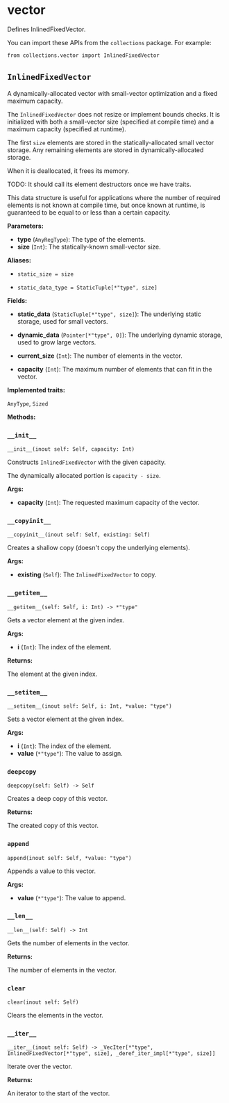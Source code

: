 # vector

Defines InlinedFixedVector.

You can import these APIs from the `collections` package. For example:

```
from collections.vector import InlinedFixedVector
```

## `InlinedFixedVector`[​](https://docs.modular.com/mojo/stdlib/collections/vector#inlinedfixedvector "Direct link to inlinedfixedvector")

A dynamically-allocated vector with small-vector optimization and a fixed maximum capacity.

The `InlinedFixedVector` does not resize or implement bounds checks. It is initialized with both a small-vector size (specified at compile time) and a maximum capacity (specified at runtime).

The first `size` elements are stored in the statically-allocated small vector storage. Any remaining elements are stored in dynamically-allocated storage.

When it is deallocated, it frees its memory.

TODO: It should call its element destructors once we have traits.

This data structure is useful for applications where the number of required elements is not known at compile time, but once known at runtime, is guaranteed to be equal to or less than a certain capacity.

**Parameters:**

- ​**type** (`AnyRegType`): The type of the elements.
- ​**size** (`Int`): The statically-known small-vector size.

**Aliases:**

- ​`static_size = size`

- ​`static_data_type = StaticTuple[*"type", size]`

**Fields:**

- ​**static\_data** (`StaticTuple[*"type", size]`): The underlying static storage, used for small vectors.

- ​**dynamic\_data** (`Pointer[*"type", 0]`): The underlying dynamic storage, used to grow large vectors.

- ​**current\_size** (`Int`): The number of elements in the vector.

- ​**capacity** (`Int`): The maximum number of elements that can fit in the vector.

**Implemented traits:**

`AnyType`, `Sized`

**Methods:**

### `__init__`[​](https://docs.modular.com/mojo/stdlib/collections/vector#__init__ "Direct link to __init__")

`__init__(inout self: Self, capacity: Int)`

Constructs `InlinedFixedVector` with the given capacity.

The dynamically allocated portion is `capacity - size`.

**Args:**

- ​**capacity** (`Int`): The requested maximum capacity of the vector.

### `__copyinit__`[​](https://docs.modular.com/mojo/stdlib/collections/vector#__copyinit__ "Direct link to __copyinit__")

`__copyinit__(inout self: Self, existing: Self)`

Creates a shallow copy (doesn't copy the underlying elements).

**Args:**

- ​**existing** (`Self`): The `InlinedFixedVector` to copy.

### `__getitem__`[​](https://docs.modular.com/mojo/stdlib/collections/vector#__getitem__ "Direct link to __getitem__")

`__getitem__(self: Self, i: Int) -> *"type"`

Gets a vector element at the given index.

**Args:**

- ​**i** (`Int`): The index of the element.

**Returns:**

The element at the given index.

### `__setitem__`[​](https://docs.modular.com/mojo/stdlib/collections/vector#__setitem__ "Direct link to __setitem__")

`__setitem__(inout self: Self, i: Int, *value: "type")`

Sets a vector element at the given index.

**Args:**

- ​**i** (`Int`): The index of the element.
- ​**value** (`*"type"`): The value to assign.

### `deepcopy`[​](https://docs.modular.com/mojo/stdlib/collections/vector#deepcopy "Direct link to deepcopy")

`deepcopy(self: Self) -> Self`

Creates a deep copy of this vector.

**Returns:**

The created copy of this vector.

### `append`[​](https://docs.modular.com/mojo/stdlib/collections/vector#append "Direct link to append")

`append(inout self: Self, *value: "type")`

Appends a value to this vector.

**Args:**

- ​**value** (`*"type"`): The value to append.

### `__len__`[​](https://docs.modular.com/mojo/stdlib/collections/vector#__len__ "Direct link to __len__")

`__len__(self: Self) -> Int`

Gets the number of elements in the vector.

**Returns:**

The number of elements in the vector.

### `clear`[​](https://docs.modular.com/mojo/stdlib/collections/vector#clear "Direct link to clear")

`clear(inout self: Self)`

Clears the elements in the vector.

### `__iter__`[​](https://docs.modular.com/mojo/stdlib/collections/vector#__iter__ "Direct link to __iter__")

`__iter__(inout self: Self) -> _VecIter[*"type", InlinedFixedVector[*"type", size], _deref_iter_impl[*"type", size]]`

Iterate over the vector.

**Returns:**

An iterator to the start of the vector.